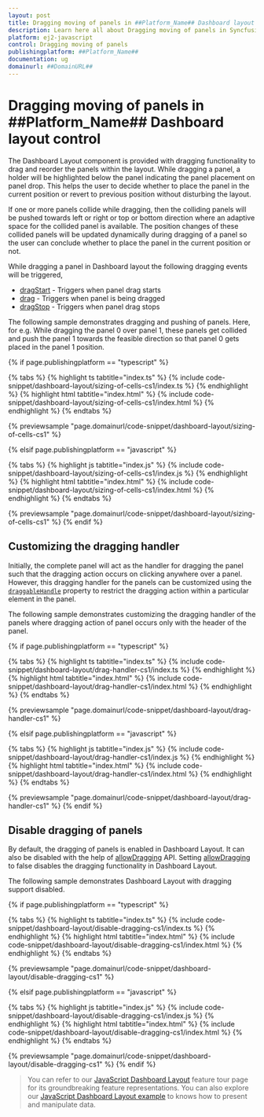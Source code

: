 ```yaml
---
layout: post
title: Dragging moving of panels in ##Platform_Name## Dashboard layout control | Syncfusion
description: Learn here all about Dragging moving of panels in Syncfusion ##Platform_Name## Dashboard layout control of Syncfusion Essential JS 2 and more.
platform: ej2-javascript
control: Dragging moving of panels 
publishingplatform: ##Platform_Name##
documentation: ug
domainurl: ##DomainURL##
---
```


# Dragging moving of panels in ##Platform_Name## Dashboard layout control

The Dashboard Layout component is provided with dragging functionality to drag and reorder the panels within the layout. While dragging a panel, a holder will be highlighted below the panel indicating the panel placement on panel drop. This helps the user to decide whether to place the panel in the current position or revert to previous position without disturbing the layout.

If one or more panels collide while dragging, then the colliding panels will be pushed towards left or right or top or bottom direction where an adaptive space for the collided panel is available. The position changes of these collided panels will be updated dynamically during dragging of a panel so the user can conclude whether to place the panel in the current position or not.

While dragging a panel in Dashboard layout the following dragging events will be triggered,
  * [dragStart](../../api/dashboard-layout/#dragstart) - Triggers when panel drag starts
  * [drag](../../api/dashboard-layout/#drag) - Triggers when panel is being dragged
  * [dragStop](../../api/dashboard-layout/#dragstop) - Triggers when panel drag stops

The following sample demonstrates dragging and pushing of panels. Here, for e.g. While dragging the panel 0 over panel 1, these panels get collided and push the panel 1 towards the feasible direction so that panel 0 gets placed in the panel 1 position.

{% if page.publishingplatform == "typescript" %}

 {% tabs %}
{% highlight ts tabtitle="index.ts" %}
{% include code-snippet/dashboard-layout/sizing-of-cells-cs1/index.ts %}
{% endhighlight %}
{% highlight html tabtitle="index.html" %}
{% include code-snippet/dashboard-layout/sizing-of-cells-cs1/index.html %}
{% endhighlight %}
{% endtabs %}
        
{% previewsample "page.domainurl/code-snippet/dashboard-layout/sizing-of-cells-cs1" %}

{% elsif page.publishingplatform == "javascript" %}

{% tabs %}
{% highlight js tabtitle="index.js" %}
{% include code-snippet/dashboard-layout/sizing-of-cells-cs1/index.js %}
{% endhighlight %}
{% highlight html tabtitle="index.html" %}
{% include code-snippet/dashboard-layout/sizing-of-cells-cs1/index.html %}
{% endhighlight %}
{% endtabs %}

{% previewsample "page.domainurl/code-snippet/dashboard-layout/sizing-of-cells-cs1" %}
{% endif %}

## Customizing the dragging handler

Initially, the complete panel will act as the handler for dragging the panel such that the dragging action occurs on clicking anywhere over a panel. However, this dragging handler for the panels can be customized using the [`draggableHandle`](../../api/dashboard-layout/#draggablehandle) property to restrict the dragging action within a particular element in the panel.

The following sample demonstrates customizing the dragging handler of the panels where dragging action of panel occurs only with the header of the panel.

{% if page.publishingplatform == "typescript" %}

 {% tabs %}
{% highlight ts tabtitle="index.ts" %}
{% include code-snippet/dashboard-layout/drag-handler-cs1/index.ts %}
{% endhighlight %}
{% highlight html tabtitle="index.html" %}
{% include code-snippet/dashboard-layout/drag-handler-cs1/index.html %}
{% endhighlight %}
{% endtabs %}
        
{% previewsample "page.domainurl/code-snippet/dashboard-layout/drag-handler-cs1" %}

{% elsif page.publishingplatform == "javascript" %}

{% tabs %}
{% highlight js tabtitle="index.js" %}
{% include code-snippet/dashboard-layout/drag-handler-cs1/index.js %}
{% endhighlight %}
{% highlight html tabtitle="index.html" %}
{% include code-snippet/dashboard-layout/drag-handler-cs1/index.html %}
{% endhighlight %}
{% endtabs %}

{% previewsample "page.domainurl/code-snippet/dashboard-layout/drag-handler-cs1" %}
{% endif %}

## Disable dragging of panels

By default, the dragging of panels is enabled in Dashboard Layout. It can also be disabled with the help of [allowDragging](../../api/dashboard-layout/#allowdragging) API. Setting [allowDragging](../../api/dashboard-layout/#allowdragging) to false disables the dragging functionality in Dashboard Layout.

The following sample demonstrates Dashboard Layout with dragging support disabled.

{% if page.publishingplatform == "typescript" %}

 {% tabs %}
{% highlight ts tabtitle="index.ts" %}
{% include code-snippet/dashboard-layout/disable-dragging-cs1/index.ts %}
{% endhighlight %}
{% highlight html tabtitle="index.html" %}
{% include code-snippet/dashboard-layout/disable-dragging-cs1/index.html %}
{% endhighlight %}
{% endtabs %}
        
{% previewsample "page.domainurl/code-snippet/dashboard-layout/disable-dragging-cs1" %}

{% elsif page.publishingplatform == "javascript" %}

{% tabs %}
{% highlight js tabtitle="index.js" %}
{% include code-snippet/dashboard-layout/disable-dragging-cs1/index.js %}
{% endhighlight %}
{% highlight html tabtitle="index.html" %}
{% include code-snippet/dashboard-layout/disable-dragging-cs1/index.html %}
{% endhighlight %}
{% endtabs %}

{% previewsample "page.domainurl/code-snippet/dashboard-layout/disable-dragging-cs1" %}
{% endif %}

> You can refer to our [JavaScript Dashboard Layout](https://www.syncfusion.com/javascript-ui-controls/js-dashboard-layout) feature tour page for its groundbreaking feature representations. You can also explore our [JavaScript Dashboard Layout example](https://ej2.syncfusion.com/demos/#/material/dashboard-layout/default.html) to knows how to present and manipulate data.